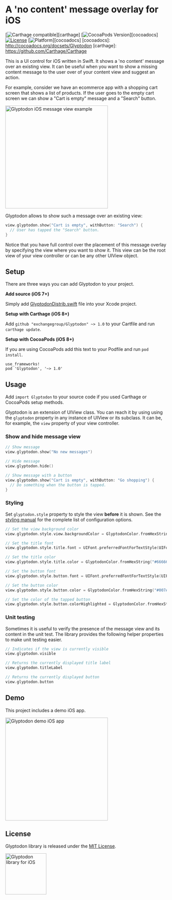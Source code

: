 # A 'no content' message overlay for iOS

[![Carthage compatible](https://img.shields.io/badge/Carthage-compatible-4BC51D.svg?style=flat)][carthage]
[![CocoaPods Version](https://img.shields.io/cocoapods/v/Glyptodon.svg?style=flat)][cocoadocs]
[![License](https://img.shields.io/cocoapods/l/Glyptodon.svg?style=flat)](LICENSE)
[![Platform](https://img.shields.io/cocoapods/p/Glyptodon.svg?style=flat)][cocoadocs]
[cocoadocs]: http://cocoadocs.org/docsets/Glyptodon
[carthage]: https://github.com/Carthage/Carthage

This is a UI control for iOS written in Swift. It shows a 'no content' message over an existing view. It can be useful when you want to show a missing content message to the user over of your content view and suggest an action.

For example, consider we have an ecommerce app with a shopping cart screen that shows a list of products. If the user goes to the empty cart screen we can show a "Cart is empty" message and a "Search" button.

<img src='https://raw.githubusercontent.com/exchangegroup/Glyptodon/master/Graphics/screenshots/glyptodon_ios_screenshot_2.png' width='320' alt='Glyptodon iOS message view example'>

Glyptodon allows to show such a message over an existing view:

```Swift
view.glyptodon.show("Cart is empty", withButton: "Search") {
  // User has tapped the "Search" button.
}
```

Notice that you have full control over the placement of this message overlay by specifying the view where you want to show it. This view can be the root view of your view controller or can be any other UIView object.

## Setup

There are three ways you can add Glyptodon to your project.

**Add source (iOS 7+)**

Simply add [GlyptodonDistrib.swift](https://github.com/exchangegroup/Glyptodon/blob/master/Distrib/GlyptodonDistrib.swift) file into your Xcode project.

**Setup with Carthage (iOS 8+)**

Add `github "exchangegroup/Glyptodon" ~> 1.0` to your Cartfile and run `carthage update`.

**Setup with CocoaPods (iOS 8+)**

If you are using CocoaPods add this text to your Podfile and run `pod install`.

    use_frameworks!
    pod 'Glyptodon', '~> 1.0'

## Usage

Add `import Glyptodon` to your source code if you used Carthage or CocoaPods setup methods.

Glyptodon is an extension of UIView class. You can reach it by using using the `glyptodon` property in any instance of UIView or its subclass. It can be, for example, the `view` property of your view controller.


### Show and hide message view


```Swift
// Show message
view.glyptodon.show("No new messages")

// Hide message
view.glyptodon.hide()

// Show message with a button
view.glyptodon.show("Cart is empty", withButton: "Go shopping") {
  // Do something when the button is tapped.
}
```

### Styling

Set `glyptodon.style` property to style the view **before** it is shown. See the [styling manual](https://github.com/exchangegroup/Glyptodon/wiki/Styling) for the complete list of configuration options.

```Swift
// Set the view background color
view.glyptodon.style.view.backgroundColor = GlyptodonColor.fromHexString("#EEEEEE")

// Set the title font
view.glyptodon.style.title.font = UIFont.preferredFontForTextStyle(UIFontTextStyleTitle1)

// Set the title color
view.glyptodon.style.title.color = GlyptodonColor.fromHexString("#666666")

// Set the button font
view.glyptodon.style.button.font = UIFont.preferredFontForTextStyle(UIFontTextStyleBody)

// Set the button color
view.glyptodon.style.button.color = GlyptodonColor.fromHexString("#007AFF")

// Set the color of the tapped button
view.glyptodon.style.button.colorHighlighted = GlyptodonColor.fromHexString("#007AFF33")
```

### Unit testing

Sometimes it is useful to verify the presence of the message view and its content in the unit test. The library provides the following helper properties to make unit testing easier.

```Swift
// Indicates if the view is currently visible
view.glyptodon.visible

// Returns the currently displayed title label
view.glyptodon.titleLabel

// Returns the currently displayed button
view.glyptodon.button
```

## Demo

This project includes a demo iOS app.

<img src='https://raw.githubusercontent.com/exchangegroup/Glyptodon/master/Graphics/screenshots/glyptodon_demo_ios_app.png' alt='Glyptodon demo iOS app' width='320'>

## License

Glyptodon library is released under the [MIT License](LICENSE).


<img src='https://raw.githubusercontent.com/exchangegroup/Glyptodon/master/Graphics/Glyptodon_in_space_logo_3.png' alt='Glyptodon library for iOS' width='128'>

